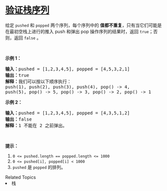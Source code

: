 # [验证栈序列](https://leetcode-cn.com/problems/validate-stack-sequences/)

<p>给定&nbsp;<code>pushed</code>&nbsp;和&nbsp;<code>popped</code>&nbsp;两个序列，每个序列中的 <strong>值都不重复</strong>，只有当它们可能是在最初空栈上进行的推入 push 和弹出 pop 操作序列的结果时，返回 <code>true</code>；否则，返回 <code>false</code>&nbsp;。</p>

<p>&nbsp;</p>

<p><strong>示例 1：</strong></p>

<pre><strong>输入：</strong>pushed = [1,2,3,4,5], popped = [4,5,3,2,1]
<strong>输出：</strong>true
<strong>解释：</strong>我们可以按以下顺序执行：
push(1), push(2), push(3), push(4), pop() -&gt; 4,
push(5), pop() -&gt; 5, pop() -&gt; 3, pop() -&gt; 2, pop() -&gt; 1
</pre>

<p><strong>示例 2：</strong></p>

<pre><strong>输入：</strong>pushed = [1,2,3,4,5], popped = [4,3,5,1,2]
<strong>输出：</strong>false
<strong>解释：</strong>1 不能在 2 之前弹出。
</pre>

<p>&nbsp;</p>

<p><strong>提示：</strong></p>

<ol>
	<li><code>0 &lt;= pushed.length == popped.length &lt;= 1000</code></li>
	<li><code>0 &lt;= pushed[i], popped[i] &lt; 1000</code></li>
	<li><code>pushed</code>&nbsp;是&nbsp;<code>popped</code>&nbsp;的排列。</li>
</ol>
<div><div>Related Topics</div><div><li>栈</li></div></div>